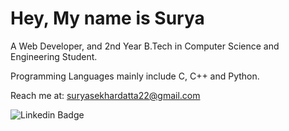 # Hey, My name is Surya

A Web Developer, and 2nd Year B.Tech in Computer Science and Engineering Student. 

Programming Languages mainly include C, C++ and Python.

Reach me at: suryasekhardatta22@gmail.com

![Linkedin Badge](https://img.shields.io/badge/-LinkedIn-blue?style=flat-square&logo=Linkedin&logoColor=white&link=https://www.linkedin.com/in/surya-sekhar-datta/)


